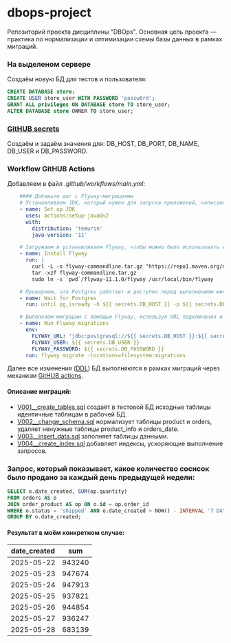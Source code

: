 # dbops-project
Репозиторий проекта дисциплины "DBOps". Основная цель проекта — практика по нормализации и оптимизации схемы базы данных в рамках миграций.
### На выделеном сервере
Создаём новую БД для тестов и пользователя:
```sql 
CREATE DATABASE store;
CREATE USER store_user WITH PASSWORD 'passw0rd';
GRANT ALL privileges ON DATABASE store TO store_user;
ALTER DATABASE store OWNER TO store_user;
```
### [GitHUB secrets](https://docs.github.com/ru/actions/security-for-github-actions/security-guides/using-secrets-in-github-actions)
Создаём и задаём значения для: DB_HOST, DB_PORT, DB_NAME, DB_USER и DB_PASSWORD.

### Workflow GitHUB Actions
Добавляем в файл _.github/workflows/main.yml_:
```yaml
    #### Добавьте шаг с Flyway-миграциями
    # Устанавливаем JDK, который нужен для запуска приложений, написанных на Java (Flyway)
    - name: Set up JDK
      uses: actions/setup-java@v2
      with:
        distribution: 'temurin'
        java-version: '11'

    # Загружаем и устанавливаем Flyway, чтобы можно было использовать его для управления миграциями
    - name: Install Flyway
      run: |
        curl -L -o flyway-commandline.tar.gz "https://repo1.maven.org/maven2/org/flywaydb/flyway-commandline/11.1.0/flyway-commandline-11.1.0-linux-x64.tar.gz"
        tar -xzf flyway-commandline.tar.gz
        sudo ln -s `pwd`/flyway-11.1.0/flyway /usr/local/bin/flyway

    # Проверяем, что Postgres работает и доступен перед выполнением миграций, чтобы избежать ошибок подключения
    - name: Wait for Postgres
      run: until pg_isready -h ${{ secrets.DB_HOST }} -p ${{ secrets.DB_PORT }}; do sleep 1; done

    # Выполняем миграции с помощью Flyway, используя URL подключения и учётные данные для базы данных
    - name: Run Flyway migrations
      env:
        FLYWAY_URL: "jdbc:postgresql://${{ secrets.DB_HOST }}:${{ secrets.DB_PORT }}/${{ secrets.DB_NAME }}"
        FLYWAY_USER: ${{ secrets.DB_USER }}
        FLYWAY_PASSWORD: ${{ secrets.DB_PASSWORD }}
      run: flyway migrate -locations=filesystem:migrations
```
Далее все изменения ([DDL](https://ru.wikipedia.org/wiki/Data_Definition_Language)) БД выполняются в рамках миграций через механизм [GitHUB actions](https://docs.github.com/en/actions/about-github-actions/understanding-github-actions).

#### Описание миграций:
   * [V001__create_tables.sql](migrations/V001__create_tables.sql) создаёт в тестовой БД исходные таблицы идентичные таблицам в рабочей БД.
   * [V002__change_schema.sql](migrations/V002__change_schema.sql) нормализует таблицы product и orders, удаляет ненужные таблицы product_info и orders_date.
   * [V003__insert_data.sql](migrations/V003__insert_data.sql) заполняет таблицы данными.
   * [V004__create_index.sql](migrations/V004__create_index.sql) добавляет индексы, ускоряющие выполнение запросов.

### Запрос, который показывает, какое количество сосисок было продано за каждый день предыдущей недели: 
```sql
SELECT o.date_created, SUM(op.quantity)
FROM orders AS o
JOIN order_product AS op ON o.id = op.order_id
WHERE o.status = 'shipped' AND o.date_created > NOW() - INTERVAL '7 DAY'
GROUP BY o.date_created;
```

#### Результат в моём конкретном случае:

|date_created|sum|
|------------|---|
|2025-05-22|943240|
|2025-05-23|947674|
|2025-05-24|947913|
|2025-05-25|937821|
|2025-05-26|944854|
|2025-05-27|936247|
|2025-05-28|683139|
